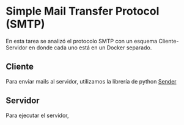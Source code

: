 # Simple Mail Transfer Protocol (SMTP)
En esta tarea se analizó el protocolo SMTP con un esquema Cliente-Servidor en donde cada uno está en un Docker separado.

## Cliente
Para enviar mails al servidor, utilizamos la librería de python [Sender](https://github.com/SergioLV/sender)

## Servidor
Para ejecutar el servidor,

